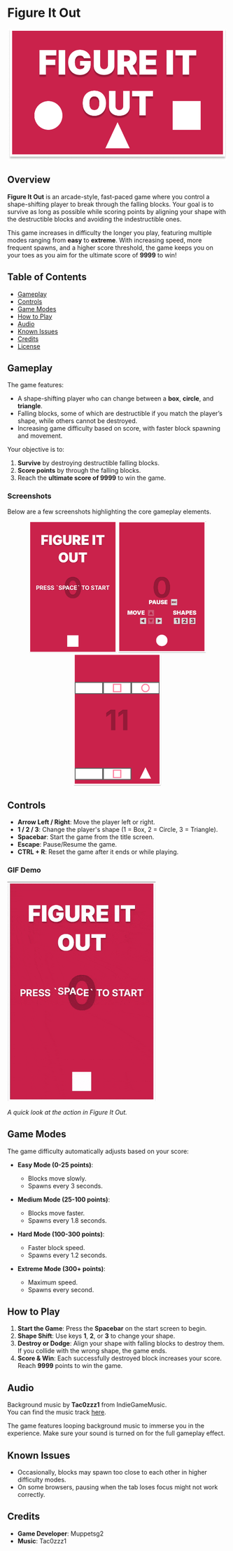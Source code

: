 # Figure It Out

<div align="center">
  <img src="./images/banner.png" alt="Game Banner" width="500" height="300">
</div>

## Overview

**Figure It Out** is an arcade-style, fast-paced game where you control a shape-shifting player to break through the falling blocks. Your goal is to survive as long as possible while scoring points by aligning your shape with the destructible blocks and avoiding the indestructible ones.

This game increases in difficulty the longer you play, featuring multiple modes ranging from **easy** to **extreme**. With increasing speed, more frequent spawns, and a higher score threshold, the game keeps you on your toes as you aim for the ultimate score of **9999** to win!

## Table of Contents

- [Gameplay](#gameplay)
- [Controls](#controls)
- [Game Modes](#game-modes)
- [How to Play](#how-to-play)
- [Audio](#audio)
- [Known Issues](#known-issues)
- [Credits](#credits)
- [License](#license)

## Gameplay

The game features:
- A shape-shifting player who can change between a **box**, **circle**, and **triangle**.
- Falling blocks, some of which are destructible if you match the player’s shape, while others cannot be destroyed.
- Increasing game difficulty based on score, with faster block spawning and movement.

Your objective is to:
1. **Survive** by destroying destructible falling blocks.
2. **Score points** by through the falling blocks.
3. Reach the **ultimate score of 9999** to win the game.

### Screenshots
Below are a few screenshots highlighting the core gameplay elements.

<div align="center">
  <img src="./images/screenshot1.png" alt="Game Screenshot 1" width="200" height="300"> <img src="./images/screenshot2.png" alt="Game Screenshot 2" width="200" height="300"> <img src="./images/screenshot3.png" alt="Game Screenshot 3" width="200" height="300">
</div>

## Controls

- **Arrow Left / Right**: Move the player left or right.
- **1 / 2 / 3**: Change the player's shape (1 = Box, 2 = Circle, 3 = Triangle).
- **Spacebar**: Start the game from the title screen.
- **Escape**: Pause/Resume the game.
- **CTRL + R**: Reset the game after it ends or while playing.

### GIF Demo
<img src="./images/gameplay.gif" alt="Gameplay GIF" width="339" height="500">

*A quick look at the action in Figure It Out.*

## Game Modes

The game difficulty automatically adjusts based on your score:

- **Easy Mode (0-25 points)**: 
  - Blocks move slowly.
  - Spawns every 3 seconds.
  
- **Medium Mode (25-100 points)**:
  - Blocks move faster.
  - Spawns every 1.8 seconds.
  
- **Hard Mode (100-300 points)**:
  - Faster block speed.
  - Spawns every 1.2 seconds.

- **Extreme Mode (300+ points)**:
  - Maximum speed.
  - Spawns every second.

## How to Play

1. **Start the Game**: Press the **Spacebar** on the start screen to begin.
2. **Shape Shift**: Use keys **1**, **2**, or **3** to change your shape.
3. **Destroy or Dodge**: Align your shape with falling blocks to destroy them. If you collide with the wrong shape, the game ends.
4. **Score & Win**: Each successfully destroyed block increases your score. Reach **9999** points to win the game.

## Audio

Background music by **Tac0zzz1** from IndieGameMusic.  
You can find the music track [here](https://www.indiegamemusic.com/viewtrack.php?id=5207).

The game features looping background music to immerse you in the experience. Make sure your sound is turned on for the full gameplay effect.

## Known Issues

- Occasionally, blocks may spawn too close to each other in higher difficulty modes.
- On some browsers, pausing when the tab loses focus might not work correctly.

## Credits

- **Game Developer**: Muppetsg2
- **Music**: Tac0zzz1
